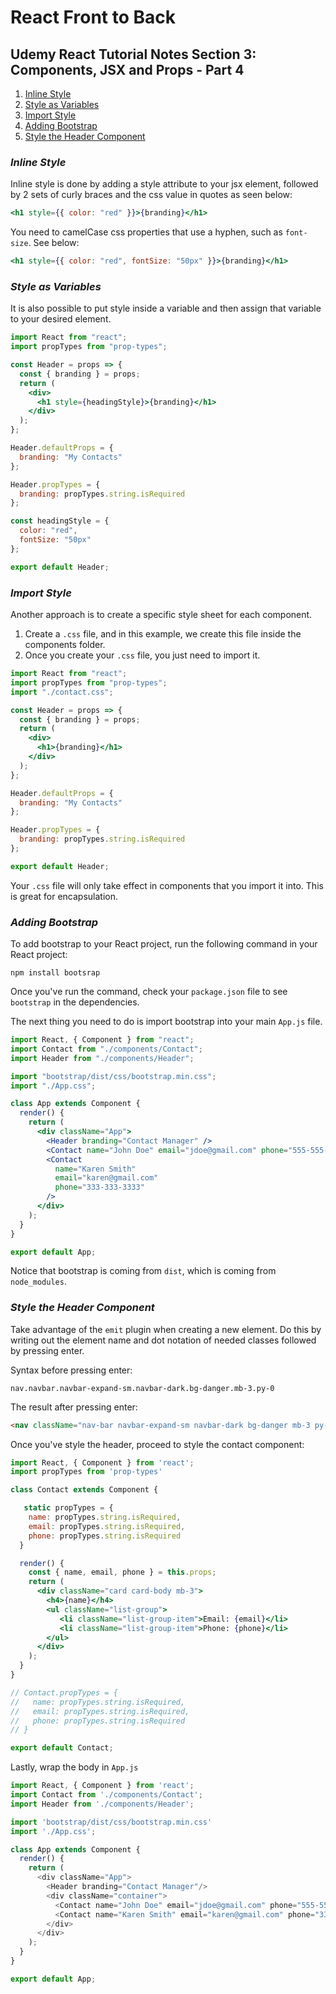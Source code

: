 # React Front to Back

## Udemy React Tutorial Notes Section 3: Components, JSX and Props - Part 4

1. [ Inline Style ](#inline-style)
2. [ Style as Variables ](#style-as-variables)
3. [ Import Style ](#import-style)
4. [ Adding Bootstrap ](#adding-bootstrap)
5. [ Style the Header Component ](#style-the-header-component)

<a data="inline-style"></a>

### **_Inline Style_**

Inline style is done by adding a style attribute to your jsx element, followed by 2 sets of curly braces and the css value in quotes as seen below:

```jsx
<h1 style={{ color: "red" }}>{branding}</h1>
```

You need to camelCase css properties that use a hyphen, such as `font-size`. See below:

```jsx
<h1 style={{ color: "red", fontSize: "50px" }}>{branding}</h1>
```

<a data="style-as-variables"></a>

### **_Style as Variables_**

It is also possible to put style inside a variable and then assign that variable to your desired element.

```jsx
import React from "react";
import propTypes from "prop-types";

const Header = props => {
  const { branding } = props;
  return (
    <div>
      <h1 style={headingStyle}>{branding}</h1>
    </div>
  );
};

Header.defaultProps = {
  branding: "My Contacts"
};

Header.propTypes = {
  branding: propTypes.string.isRequired
};

const headingStyle = {
  color: "red",
  fontSize: "50px"
};

export default Header;
```

<a data="import-style"></a>

### **_Import Style_**

Another approach is to create a specific style sheet for each component.

1. Create a `.css` file, and in this example, we create this file inside the components folder.
2. Once you create your `.css` file, you just need to import it.

```jsx
import React from "react";
import propTypes from "prop-types";
import "./contact.css";

const Header = props => {
  const { branding } = props;
  return (
    <div>
      <h1>{branding}</h1>
    </div>
  );
};

Header.defaultProps = {
  branding: "My Contacts"
};

Header.propTypes = {
  branding: propTypes.string.isRequired
};

export default Header;
```

Your `.css` file will only take effect in components that you import it into. This is great for encapsulation.

<a data="adding-bootstrap"></a>

### **_Adding Bootstrap_**

To add bootstrap to your React project, run the following command in your React project:

```
npm install bootsrap
```

Once you've run the command, check your `package.json` file to see `bootstrap` in the dependencies.

The next thing you need to do is import bootstrap into your main `App.js` file.

```jsx
import React, { Component } from "react";
import Contact from "./components/Contact";
import Header from "./components/Header";

import "bootstrap/dist/css/bootstrap.min.css";
import "./App.css";

class App extends Component {
  render() {
    return (
      <div className="App">
        <Header branding="Contact Manager" />
        <Contact name="John Doe" email="jdoe@gmail.com" phone="555-555-5555" />
        <Contact
          name="Karen Smith"
          email="karen@gmail.com"
          phone="333-333-3333"
        />
      </div>
    );
  }
}

export default App;
```

Notice that bootstrap is coming from `dist`, which is coming from `node_modules`.

<a data="style-the-header-component"></a>

### **_Style the Header Component_**

Take advantage of the `emit` plugin when creating a new element. Do this by writing out the element name and dot notation of needed classes followed by pressing enter.

Syntax before pressing enter:

```
nav.navbar.navbar-expand-sm.navbar-dark.bg-danger.mb-3.py-0
```

The result after pressing enter:

```html
<nav className="nav-bar navbar-expand-sm navbar-dark bg-danger mb-3 py-0"></nav>
```

Once you've style the header, proceed to style the contact component:

```jsx
import React, { Component } from 'react';
import propTypes from 'prop-types'

class Contact extends Component {

   static propTypes = {
    name: propTypes.string.isRequired,
    email: propTypes.string.isRequired,
    phone: propTypes.string.isRequired
  }

  render() {
    const { name, email, phone } = this.props;
    return (
      <div className="card card-body mb-3">
        <h4>{name}</h4>
        <ul className="list-group">
           <li className="list-group-item">Email: {email}</li>
           <li className="list-group-item">Phone: {phone}</li>
        </ul>
      </div>
    );
  }
}

// Contact.propTypes = {
//   name: propTypes.string.isRequired,
//   email: propTypes.string.isRequired,
//   phone: propTypes.string.isRequired
// }

export default Contact;
```

Lastly, wrap the body in ```App.js```

```javascript
import React, { Component } from 'react';
import Contact from './components/Contact';
import Header from './components/Header';

import 'bootstrap/dist/css/bootstrap.min.css'
import './App.css';

class App extends Component {
  render() {
    return (
      <div className="App">
        <Header branding="Contact Manager"/>
        <div className="container">
          <Contact name="John Doe" email="jdoe@gmail.com" phone="555-555-5555"/>
          <Contact name="Karen Smith" email="karen@gmail.com" phone="333-333-3333"/>
        </div>
      </div>
    );
  }
}

export default App;
```


